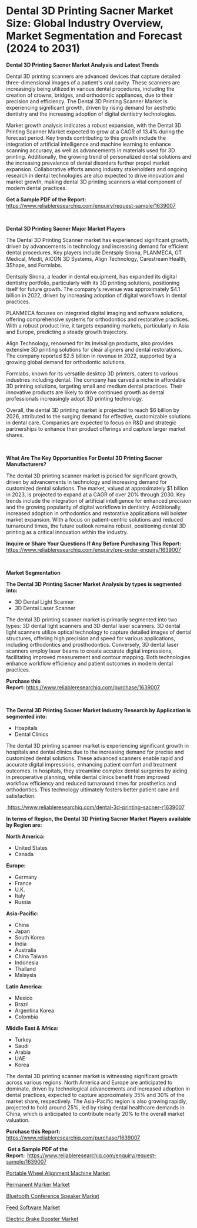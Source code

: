 <p><h1>Dental 3D Printing Sacner Market Size: Global Industry Overview, Market Segmentation and Forecast (2024 to 2031)</h1></p><p><strong>Dental 3D Printing Sacner Market Analysis and Latest Trends</strong></p>
<p><p>Dental 3D printing scanners are advanced devices that capture detailed three-dimensional images of a patient's oral cavity. These scanners are increasingly being utilized in various dental procedures, including the creation of crowns, bridges, and orthodontic appliances, due to their precision and efficiency. The Dental 3D Printing Scanner Market is experiencing significant growth, driven by rising demand for aesthetic dentistry and the increasing adoption of digital dentistry technologies.</p><p>Market growth analysis indicates a robust expansion, with the Dental 3D Printing Scanner Market expected to grow at a CAGR of 13.4% during the forecast period. Key trends contributing to this growth include the integration of artificial intelligence and machine learning to enhance scanning accuracy, as well as advancements in materials used for 3D printing. Additionally, the growing trend of personalized dental solutions and the increasing prevalence of dental disorders further propel market expansion. Collaborative efforts among industry stakeholders and ongoing research in dental technologies are also expected to drive innovation and market growth, making dental 3D printing scanners a vital component of modern dental practices.</p></p>
<p><strong>Get a Sample PDF of the Report:&nbsp;</strong> <a href="https://www.reliableresearchiq.com/enquiry/request-sample/1639007?utm_campaign=1137&utm_medium=2&utm_source=Github&utm_content=ia&utm_term=25092024&utm_id=dental-3d-printing-sacner">https://www.reliableresearchiq.com/enquiry/request-sample/1639007</a></p>
<p>&nbsp;</p>
<p><strong>Dental 3D Printing Sacner Major Market Players</strong></p>
<p><p>The Dental 3D Printing Scanner market has experienced significant growth, driven by advancements in technology and increasing demand for efficient dental procedures. Key players include Dentsply Sirona, PLANMECA, GT Medical, Medit, AICON 3D Systems, Align Technology, Carestream Health, 3Shape, and Formlabs.</p><p>Dentsply Sirona, a leader in dental equipment, has expanded its digital dentistry portfolio, particularly with its 3D printing solutions, positioning itself for future growth. The company's revenue was approximately $4.1 billion in 2022, driven by increasing adoption of digital workflows in dental practices.</p><p>PLANMECA focuses on integrated digital imaging and software solutions, offering comprehensive systems for orthodontics and restorative practices. With a robust product line, it targets expanding markets, particularly in Asia and Europe, predicting a steady growth trajectory.</p><p>Align Technology, renowned for its Invisalign products, also provides extensive 3D printing solutions for clear aligners and dental restorations. The company reported $2.5 billion in revenue in 2022, supported by a growing global demand for orthodontic solutions.</p><p>Formlabs, known for its versatile desktop 3D printers, caters to various industries including dental. The company has carved a niche in affordable 3D printing solutions, targeting small and medium dental practices. Their innovative products are likely to drive continued growth as dental professionals increasingly adopt 3D printing technology.</p><p>Overall, the dental 3D printing market is projected to reach $6 billion by 2026, attributed to the surging demand for effective, customizable solutions in dental care. Companies are expected to focus on R&D and strategic partnerships to enhance their product offerings and capture larger market shares.</p></p>
<p>&nbsp;</p>
<p><strong>What Are The Key Opportunities For Dental 3D Printing Sacner Manufacturers?</strong></p>
<p><p>The dental 3D printing scanner market is poised for significant growth, driven by advancements in technology and increasing demand for customized dental solutions. The market, valued at approximately $1 billion in 2023, is projected to expand at a CAGR of over 20% through 2030. Key trends include the integration of artificial intelligence for enhanced precision and the growing popularity of digital workflows in dentistry. Additionally, increased adoption in orthodontics and restorative applications will bolster market expansion. With a focus on patient-centric solutions and reduced turnaround times, the future outlook remains robust, positioning dental 3D printing as a critical innovation within the industry.</p></p>
<p><strong>Inquire or Share Your Questions If Any Before Purchasing This Report:</strong> <a href="https://www.reliableresearchiq.com/enquiry/pre-order-enquiry/1639007?utm_campaign=1137&utm_medium=2&utm_source=Github&utm_content=ia&utm_term=25092024&utm_id=dental-3d-printing-sacner">https://www.reliableresearchiq.com/enquiry/pre-order-enquiry/1639007</a></p>
<p>&nbsp;</p>
<p><strong>Market Segmentation</strong></p>
<p><strong>The Dental 3D Printing Sacner Market Analysis by types is segmented into:</strong></p>
<p><ul><li>3D Dental Light Scanner</li><li>3D Dental Laser Scanner</li></ul></p>
<p><p>The dental 3D printing scanner market is primarily segmented into two types: 3D dental light scanners and 3D dental laser scanners. 3D dental light scanners utilize optical technology to capture detailed images of dental structures, offering high precision and speed for various applications, including orthodontics and prosthodontics. Conversely, 3D dental laser scanners employ laser beams to create accurate digital impressions, facilitating improved measurement and contour mapping. Both technologies enhance workflow efficiency and patient outcomes in modern dental practices.</p></p>
<p><strong>Purchase this Report:&nbsp;</strong><a href="https://www.reliableresearchiq.com/purchase/1639007?utm_campaign=1137&utm_medium=2&utm_source=Github&utm_content=ia&utm_term=25092024&utm_id=dental-3d-printing-sacner">https://www.reliableresearchiq.com/purchase/1639007</a></p>
<p>&nbsp;</p>
<p><strong>The Dental 3D Printing Sacner Market Industry Research by Application is segmented into:</strong></p>
<p><ul><li>Hospitals</li><li>Dental Clinics</li></ul></p>
<p><p>The dental 3D printing scanner market is experiencing significant growth in hospitals and dental clinics due to the increasing demand for precise and customized dental solutions. These advanced scanners enable rapid and accurate digital impressions, enhancing patient comfort and treatment outcomes. In hospitals, they streamline complex dental surgeries by aiding in preoperative planning, while dental clinics benefit from improved workflow efficiency and reduced turnaround times for prosthetics and orthodontics. This technology ultimately fosters better patient care and satisfaction.</p></p>
<p><a href="https://www.reliableresearchiq.com/dental-3d-printing-sacner-r1639007?utm_campaign=1137&utm_medium=2&utm_source=Github&utm_content=ia&utm_term=25092024&utm_id=dental-3d-printing-sacner">&nbsp;https://www.reliableresearchiq.com/dental-3d-printing-sacner-r1639007</a></p>
<p><strong>In terms of Region, the Dental 3D Printing Sacner Market Players available by Region are:</strong></p>
<p>
    <p> <strong> North America: </strong>
        <ul>
            <li>United States</li>
            <li>Canada</li>
        </ul>
        </p> 
    <p> <strong> Europe: </strong>
        <ul>
            <li>Germany</li>
            <li>France</li>
            <li>U.K.</li>
            <li>Italy</li>
            <li>Russia</li>
        </ul>
        </p> 
    <p> <strong> Asia-Pacific: </strong>
        <ul>
            <li>China</li>
            <li>Japan</li>
            <li>South Korea</li>
            <li>India</li>
            <li>Australia</li>
            <li>China Taiwan</li>
            <li>Indonesia</li>
            <li>Thailand</li>
            <li>Malaysia</li>
        </ul>
        </p> 
    <p> <strong> Latin America: </strong>
        <ul>
            <li>Mexico</li>
            <li>Brazil</li>
            <li>Argentina Korea</li>
            <li>Colombia</li>
        </ul>
        </p> 
    <p> <strong> Middle East & Africa: </strong>
        <ul>
            <li>Turkey</li>
            <li>Saudi</li>
            <li>Arabia</li>
            <li>UAE</li>
            <li>Korea</li>
        </ul>
    </p>
    </p>
<p><p>The dental 3D printing scanner market is witnessing significant growth across various regions. North America and Europe are anticipated to dominate, driven by technological advancements and increased adoption in dental practices, expected to capture approximately 35% and 30% of the market share, respectively. The Asia-Pacific region is also growing rapidly, projected to hold around 25%, led by rising dental healthcare demands in China, which is anticipated to contribute nearly 20% to the overall market valuation.</p></p>
<p><strong>Purchase this Report: </strong><a href="https://www.reliableresearchiq.com/purchase/1639007?utm_campaign=1137&utm_medium=2&utm_source=Github&utm_content=ia&utm_term=25092024&utm_id=dental-3d-printing-sacner">https://www.reliableresearchiq.com/purchase/1639007</a></p>
<p>&nbsp;<strong>Get a Sample PDF of the Report:&nbsp;&nbsp;</strong><a href="https://www.reliableresearchiq.com/enquiry/request-sample/1639007?utm_campaign=1137&utm_medium=2&utm_source=Github&utm_content=ia&utm_term=25092024&utm_id=dental-3d-printing-sacner">https://www.reliableresearchiq.com/enquiry/request-sample/1639007</a></p>
<p><strong></strong></p>
<p><p><a href="https://www.linkedin.com/pulse/strategic-roadmap-success-global-portable-wheel-alignment-machine-cqvof?utm_campaign=1137&utm_medium=2&utm_source=Github&utm_content=ia&utm_term=25092024&utm_id=dental-3d-printing-sacner">Portable Wheel Alignment Machine Market</a></p><p><a href="https://issuu.com/reportprime-2/docs/permanent-marker-market-size-2030.p_2c7afa0daa3b4e?utm_campaign=1137&utm_medium=2&utm_source=Github&utm_content=ia&utm_term=25092024&utm_id=dental-3d-printing-sacner">Permanent Marker Market</a></p><p><a href="https://issuu.com/reportprime-2/docs/bluetooth-conference-speaker-market_267d80b92af6ef?utm_campaign=1137&utm_medium=2&utm_source=Github&utm_content=ia&utm_term=25092024&utm_id=dental-3d-printing-sacner">Bluetooth Conference Speaker Market</a></p><p><a href="https://www.linkedin.com/pulse/evaluating-global-feed-software-market-trends-growth-opportunities-eftze?utm_campaign=1137&utm_medium=2&utm_source=Github&utm_content=ia&utm_term=25092024&utm_id=dental-3d-printing-sacner">Feed Software Market</a></p><p><a href="https://www.linkedin.com/pulse/deep-dive-electric-brake-booster-market-itstrends-segmentation-qtk7f?utm_campaign=1137&utm_medium=2&utm_source=Github&utm_content=ia&utm_term=25092024&utm_id=dental-3d-printing-sacner">Electric Brake Booster Market</a></p></p>